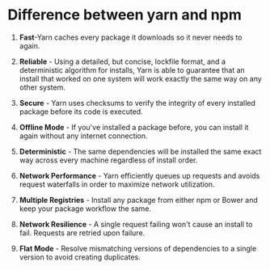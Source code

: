 # Difference between yarn and npm

1. **Fast**-Yarn caches every package it downloads so it never needs to again.

2. **Reliable** - Using a detailed, but concise, lockfile format, and a deterministic algorithm for installs, Yarn is able to guarantee that an install that worked on one system will work exactly the same way on any other system.

3. **Secure** - Yarn uses checksums to verify the integrity of every installed package before its code is executed.

4. **Offline Mode** -  If you've installed a package before, you can install it again without any internet connection.

5. **Deterministic** - The same dependencies will be installed the same exact way across every machine regardless of install order.

6. **Network Performance** - Yarn efficiently queues up requests and avoids request waterfalls in order to maximize network utilization.

7. **Multiple Registries** - Install any package from either npm or Bower and keep your package workflow the same.

8. **Network Resilience** - A single request failing won't cause an install to fail. Requests are retried upon failure.

9. **Flat Mode** - Resolve mismatching versions of dependencies to a single version to avoid creating duplicates.